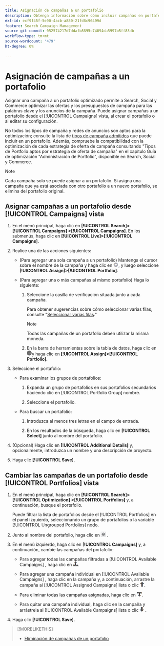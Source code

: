 ```yaml
---
title: Asignación de campañas a un portafolio
description: Obtenga información sobre cómo incluir campañas en portafolios para la optimización.
exl-id: ecf9f45f-5e90-4acb-a880-21fd8c96499d
feature: Search Campaign Management
source-git-commit: 052574217d7ddafb8895c74094da5997b5ff83db
workflow-type: tm+mt
source-wordcount: '479'
ht-degree: 0%

---
```


# Asignación de campañas a un portafolio

Asignar una campaña a un portafolio optimizado permite a Search, Social y Commerce optimizar las ofertas y los presupuestos de campaña para las palabras clave y los anuncios de la campaña. Puede asignar campañas a un portafolio desde el [!UICONTROL Campaigns] vista, al crear el portafolio o al editar su configuración.

No todos los tipos de campaña y redes de anuncios son aptos para la optimización; consulte la lista de [tipos de campaña admitidos](/help/search-social-commerce/introduction/supported-inventory.md) que puede incluir en un portafolio. Además, compruebe la compatibilidad con la optimización de cada estrategia de oferta de campaña consultando &quot;Tipos de Portfolio aptos por estrategia de oferta de campaña&quot; en el capítulo Guía de optimización &quot;Administración de Portfolio&quot;, disponible en Search, Social y Commerce.<!-- verify convention for referencing Optimization Guide here -->

>[!NOTE]
>
>Cada campaña solo se puede asignar a un portafolio. Si asigna una campaña que ya está asociada con otro portafolio a un nuevo portafolio, se elimina del portafolio original.

## Asignar campañas a un portafolio desde [!UICONTROL Campaigns] vista

1. En el menú principal, haga clic en **[!UICONTROL Search]> [!UICONTROL Campaigns] >[!UICONTROL Campaigns]**. En los submenús, haga clic en **[!UICONTROL Live]>[!UICONTROL Campaigns]**.

1. Realice una de las acciones siguientes:

   * (Para agregar una sola campaña a un portafolio) Mantenga el cursor sobre el nombre de la campaña y haga clic en ![Botón Menú](/help/search-social-commerce/assets/arrow-dropdown-menu.png "Botón Menú"), y luego seleccione **[!UICONTROL Assign]>[!UICONTROL Portfolio]**.

   * (Para agregar una o más campañas al mismo portafolio) Haga lo siguiente:

      1. Seleccione la casilla de verificación situada junto a cada campaña.

         Para obtener sugerencias sobre cómo seleccionar varias filas, consulte &quot;[Seleccionar varias filas](/help/search-social-commerce/common-tasks/navigation-editing-selection/multiple-rows-select.md).&quot;

         >[!NOTE]
         >
         >Todas las campañas de un portafolio deben utilizar la misma moneda.

      1. En la barra de herramientas sobre la tabla de datos, haga clic en ![Más](/help/search-social-commerce/assets/more.png "Más")y haga clic en **[!UICONTROL Assign]>[!UICONTROL Portfolio]**.

1. Seleccione el portafolio:

   * Para examinar los grupos de portafolios:

      1. Expanda un grupo de portafolios en sus portafolios secundarios haciendo clic en [!UICONTROL Portfolio Group] nombre.

      1. Seleccione el portafolio.

   * Para buscar un portafolio:

      1. Introduzca al menos tres letras en el campo de entrada.

      1. En los resultados de la búsqueda, haga clic en **[!UICONTROL Select]** junto al nombre del portafolio.

1. (Opcional) Haga clic en **[!UICONTROL Additional Details]** y, opcionalmente, introduzca un nombre y una descripción de proyecto.

1. Haga clic **[!UICONTROL Save]**.

## Cambiar las campañas de un portafolio desde [!UICONTROL Portfolios] vista

1. En el menú principal, haga clic en **[!UICONTROL Search]> [!UICONTROL Optimization] >[!UICONTROL Portfolios]** y, a continuación, busque el portafolio.

   Puede filtrar la lista de portafolios desde el [!UICONTROL Portfolios] en el panel izquierdo, seleccionando un grupo de portafolios o la variable [!UICONTROL Ungrouped Portfolios] nodo.

1. Junto al nombre del portafolio, haga clic en ![Botón Ver/editar configuración](/help/search-social-commerce/assets/settings.png "Botón Ver/editar configuración") .

1. En el menú izquierdo, haga clic en **[!UICONTROL Campaigns]** y, a continuación, cambie las campañas del portafolio:

   * Para agregar todas las campañas filtradas a [!UICONTROL Available Campaigns] , haga clic en ![Asignar todas las campañas al portafolio](/help/search-social-commerce/assets/arrow-assign-all.png "Asignar todas las campañas al portafolio").

   * Para agregar una campaña individual en [!UICONTROL Available Campaigns] , haga clic en la campaña y, a continuación, arrastre la campaña al [!UICONTROL Assigned Campaigns] lista o clic ![Asignar campaña al portafolio](/help/search-social-commerce/assets/arrow-assign.png "Asignar campaña al portafolio").

   * Para eliminar todas las campañas asignadas, haga clic en ![Eliminar todas las campañas del portafolio](/help/search-social-commerce/assets/arrow-remove-all.png "Eliminar todas las campañas del portafolio").

   * Para quitar una campaña individual, haga clic en la campaña y arrástrela al [!UICONTROL Available Campaigns] lista o clic ![Eliminar campaña del portafolio](/help/search-social-commerce/assets/arrow-remove.png "Eliminar campaña del portafolio") .

1. Haga clic **[!UICONTROL Save]**.

>[!MORELIKETHIS]
>
>* [Eliminación de campañas de un portafolio](/help/search-social-commerce/campaign-management/campaign-remove-from-portfolio.md)

